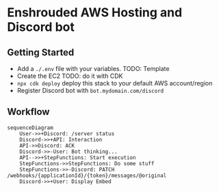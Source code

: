 # Enshrouded AWS Hosting and Discord bot

## Getting Started

* Add a `./.env` file with your variables. TODO: Template
* Create the EC2 TODO: do it with CDK
* `npx cdk deploy`  deploy this stack to your default AWS account/region
* Register Discord bot with `bot.mydomain.com/discord`


## Workflow

```mermaid
sequenceDiagram
    User->>+Discord: /server status
    Discord->>+API: Interaction
    API->>Discord: ACK
    Discord->>-User: Bot thinking...
    API-->>+StepFunctions: Start execution
    StepFunctions->>StepFunctions: Do some stuff
    StepFunctions->>-Discord: PATCH /webhooks/{applicationId}/{token}/messages/@original
    Discord->>+User: Display Embed
```
